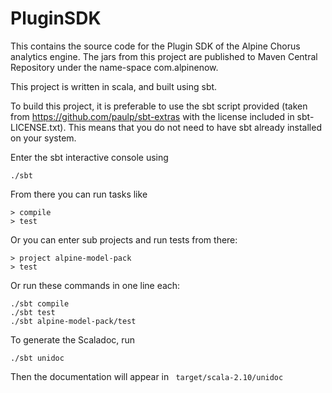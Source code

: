 # PluginSDK
This contains the source code for the Plugin SDK of the Alpine Chorus analytics engine. The jars from this project are published to Maven Central Repository under the name-space com.alpinenow.

This project is written in scala, and built using sbt.

To build this project, it is preferable to use the sbt script provided (taken from https://github.com/paulp/sbt-extras with the license included in sbt-LICENSE.txt). 
This means that you do not need to have sbt already installed on your system.

Enter the sbt interactive console using 
```
./sbt
```

From there you can run tasks like
```
> compile
> test
```

Or you can enter sub projects and run tests from there:
```
> project alpine-model-pack
> test
```

Or run these commands in one line each:
```
./sbt compile
./sbt test
./sbt alpine-model-pack/test
```

To generate the Scaladoc, run 
```
./sbt unidoc
```
Then the documentation will appear in ``` target/scala-2.10/unidoc```
